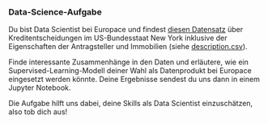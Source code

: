 ### Data-Science-Aufgabe

Du bist Data Scientist bei Europace und findest [diesen Datensatz](./data.csv) über Kreditentscheidungen im US-Bundesstaat New York inklusive der Eigenschaften der Antragsteller und Immobilien (siehe [description.csv](./description.csv)).

Finde interessante Zusammenhänge in den Daten und erläutere, wie ein Supervised-Learning-Modell deiner Wahl als Datenprodukt bei Europace eingesetzt werden könnte. Deine Ergebnisse sendest du uns dann in einem Jupyter Notebook.

Die Aufgabe hilft uns dabei, deine Skills als Data Scientist einzuschätzen, also tob dich aus!
